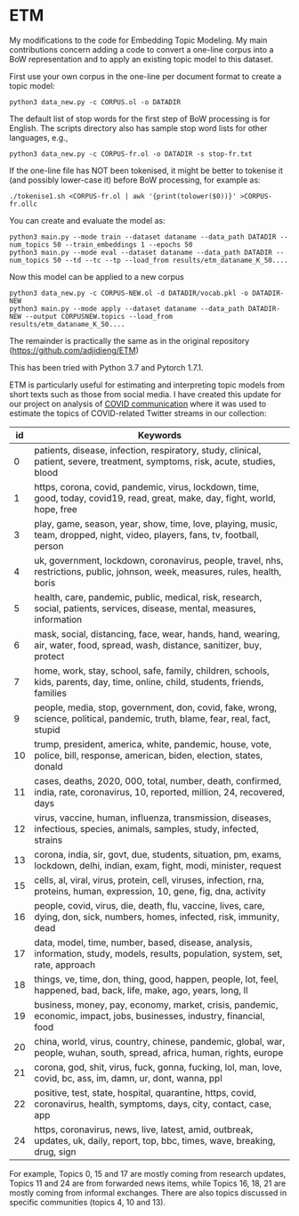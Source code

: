 # ETM

My modifications to the code for Embedding Topic Modeling.  My main contributions concern adding a code to convert a one-line corpus into a BoW representation and to apply an existing topic model to this dataset. 

First use your own corpus in the one-line per document format to create a topic model:
```
python3 data_new.py -c CORPUS.ol -o DATADIR
```

The default list of stop words for the first step of BoW processing is for English. The scripts directory also has sample stop word lists for other languages, e.g.,
```
python3 data_new.py -c CORPUS-fr.ol -o DATADIR -s stop-fr.txt
```

If the one-line file has NOT been tokenised, it might be better to tokenise it (and possibly lower-case it) before BoW processing, for example as:
```
./tokenise1.sh <CORPUS-fr.ol | awk '{print(tolower($0))}' >CORPUS-fr.ollc 
```

You can create and evaluate the model as:
```
python3 main.py --mode train --dataset dataname --data_path DATADIR --num_topics 50 --train_embeddings 1 --epochs 50
python3 main.py --mode eval --dataset dataname --data_path DATADIR --num_topics 50 --td --tc --tp --load_from results/etm_dataname_K_50....
```

Now this model can be applied to a new corpus
```
python3 data_new.py -c CORPUS-NEW.ol -d DATADIR/vocab.pkl -o DATADIR-NEW
python3 main.py --mode apply --dataset dataname --data_path DATADIR-NEW --output CORPUSNEW.topics --load_from results/etm_dataname_K_50....
```

The remainder is practically the same as in the original repository (https://github.com/adjidieng/ETM) 

This has been tried with Python 3.7 and Pytorch 1.7.1.

ETM is particularly useful for estimating and interpreting topic models from short texts such as those from social media. I have created this update for our project on analysis of [COVID communication](http://corpus.leeds.ac.uk/serge/covid/) where it was used to estimate the topics of COVID-related Twitter streams in our collection:

| id | Keywords | 
|------|------------|
| 0 | patients, disease, infection, respiratory, study, clinical, patient, severe, treatment, symptoms, risk, acute, studies, blood |
| 1 | https, corona, covid, pandemic, virus, lockdown, time, good, today, covid19, read, great, make, day, fight, world, hope, free |
| 3 | play, game, season, year, show, time, love, playing, music, team, dropped, night, video, players, fans, tv, football, person |
| 4 | uk, government, lockdown, coronavirus, people, travel, nhs, restrictions, public, johnson, week, measures, rules, health, boris |
| 5 | health, care, pandemic, public, medical, risk, research, social, patients, services, disease, mental, measures, information |
| 6 | mask, social, distancing, face, wear, hands, hand, wearing, air, water, food, spread, wash, distance, sanitizer, buy, protect |
| 7 | home, work, stay, school, safe, family, children, schools, kids, parents, day, time, online, child, students, friends, families |
| 9 | people, media, stop, government, don, covid, fake, wrong, science, political, pandemic, truth, blame, fear, real, fact, stupid |
| 10 | trump, president, america, white, pandemic, house, vote, police, bill, response, american, biden, election, states, donald |
| 11 | cases, deaths, 2020, 000, total, number, death, confirmed, india, rate, coronavirus, 10, reported, million, 24, recovered, days |
| 12 | virus, vaccine, human, influenza, transmission, diseases, infectious, species, animals, samples, study, infected, strains |
| 13 | corona, india, sir, govt, due, students, situation, pm, exams, lockdown, delhi, indian, exam, fight, modi, minister, request |
| 15 | cells, al, viral, virus, protein, cell, viruses, infection, rna, proteins, human, expression, 10, gene, fig, dna, activity |
| 16 | people, covid, virus, die, death, flu, vaccine, lives, care, dying, don, sick, numbers, homes, infected, risk, immunity, dead |
| 17 | data, model, time, number, based, disease, analysis, information, study, models, results, population, system, set, rate, approach |
| 18 | things, ve, time, don, thing, good, happen, people, lot, feel, happened, bad, back, life, make, ago, years, long, ll |
| 19 | business, money, pay, economy, market, crisis, pandemic, economic, impact, jobs, businesses, industry, financial, food |
| 20 | china, world, virus, country, chinese, pandemic, global, war, people, wuhan, south, spread, africa, human, rights, europe |
| 21 | corona, god, shit, virus, fuck, gonna, fucking, lol, man, love, covid, bc, ass, im, damn, ur, dont, wanna, ppl |
| 22 | positive, test, state, hospital, quarantine, https, covid, coronavirus, health, symptoms, days, city, contact, case, app |
| 24 | https, coronavirus, news, live, latest, amid, outbreak, updates, uk, daily, report, top, bbc, times, wave, breaking, drug, sign |

For example, Topics 0, 15 and 17 are mostly coming from research updates, Topics 11 and 24 are from forwarded news items, while Topics 16, 18, 21 are mostly coming from informal exchanges.  There are also topics discussed in specific communities (topics 4, 10 and 13).
